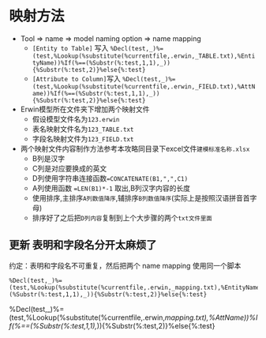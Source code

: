 # 映射方法

- Tool => name => model naming option => name mapping
  - `[Entity to Table]` 写入  `%Decl(test,_)%=(test,%Lookup(%substitute(%currentfile,.erwin,_TABLE.txt),%EntityName))%If(%==(%Substr(%:test,1,1),_)){%Substr(%:test,2)}%else{%:test}`
  - `[Attribute to Column]`写入 `%Decl(test,_)%=(test,%Lookup(%substitute(%currentfile,.erwin,_FIELD.txt),%AttName))%If(%==(%Substr(%:test,1,1),_)){%Substr(%:test,2)}%else{%:test}`
- Erwin模型所在文件夹下增加两个映射文件
  - 假设模型文件名为`123.erwin`
  - 表名映射文件名为`123_TABLE.txt`
  - 字段名映射文件为`123_FIELD.txt`
- 两个映射文件内容制作方法参考本攻略同目录下excel文件`建模标准名称.xlsx`
  - B列是汉字
  - C列是对应要换成的英文
  - D列使用字符串连接函数`=CONCATENATE(B1,",",C1)`
  - A列使用函数 `=LEN(B1)*-1` 取出,B列汉字内容的长度
  - 使用排序,主排序`A列数值降序`,辅排序`B列数值降序`(实际上是按照汉语拼音首字母)
  - 排序好了之后把`D列内容`复制到上个大步骤的两个`txt文件里面`

## 更新 表明和字段名分开太麻烦了

约定：表明和字段名不可重复，然后把两个 name mapping 使用同一个脚本


```script
%Decl(test,_)%=(test,%Lookup(%substitute(%currentfile,.erwin,_mapping.txt),%EntityName))%If(%==(%Substr(%:test,1,1),_)){%Substr(%:test,2)}%else{%:test}
```

%Decl(test,_)%=(test,%Lookup(%substitute(%currentfile,.erwin,_mapping.txt),%AttName))%If(%==(%Substr(%:test,1,1),_)){%Substr(%:test,2)}%else{%:test}